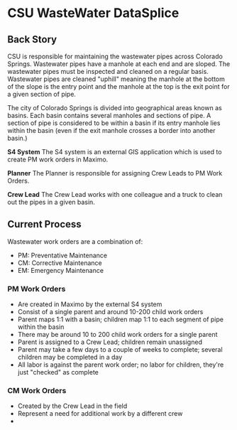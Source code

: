 # CSU WasteWater DataSplice

## Back Story

CSU is responsible for maintaining the wastewater pipes across Colorado Springs. Wastewater pipes have a manhole at each end and are sloped. The wastewater pipes must be inspected and cleaned on a regular basis. Wastewater pipes are cleaned "uphill" meaning the manhole at the bottom of the slope is the entry point and the manhole at the top is the exit point for a given section of pipe.

The city of Colorado Springs is divided into geographical areas known as basins. Each basin contains several manholes and sections of pipe. A section of pipe is considered to be within a basin if its entry manhole lies within the basin (even if the exit manhole crosses a border into another basin.)

__S4 System__
The S4 system is an external GIS application which is used to create PM work orders in Maximo.

__Planner__
The Planner is responsible for assigning Crew Leads to PM Work Orders.

__Crew Lead__
The Crew Lead works with one colleague and a truck to clean out the pipes in a given basin.

## Current Process

Wastewater work orders are a combination of:

- PM: Preventative Maintenance
- CM: Corrective Maintenance
- EM: Emergency Maintenance

### PM Work Orders

- Are created in Maximo by the external S4 system
- Consist of a single parent and around 10-200 child work orders
- Parent maps 1:1 with a basin; children map 1:1 to each segment of pipe within the basin
- There may be around 10 to 200 child work orders for a single parent
- Parent is assigned to a Crew Lead; children remain unassigned
- Parent may take a few days to a couple of weeks to complete; several children may be completed in a day
- All labor is against the parent work order; no labor for children, they're just "checked" as complete

### CM Work Orders

- Created by the Crew Lead in the field
- Represent a need for additional work by a different crew
-
